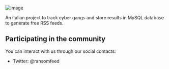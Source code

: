 ![image](https://github.com/DRM-Service/.github/assets/12810410/42cd7684-e01c-4f8e-9c2c-2c5b0483ca3a)


An italian project to track cyber gangs and store results in MySQL database to generate free RSS feeds.

## Participating in the community
You can interact with us through our social contacts:
- Twitter: @ransomfeed
